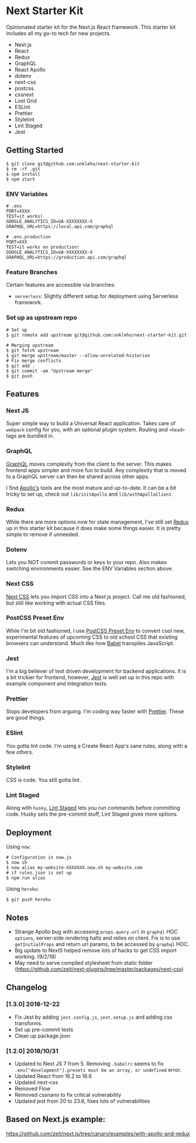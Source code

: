 # Next Starter Kit

Opinionated starter kit for the Next.js React framework. This starter kit includes all my go-to tech for new projects.

* Next.js
* React
* Redux
* GraphQL
* React Apollo
* dotenv
* next-css
* postcss
* cssnext
* Lost Grid
* ESLint
* Prettier
* Stylelint
* Lint Staged
* Jest

## Getting Started

```
$ git clone git@github.com:unkleho/next-starter-kit
$ rm -rf .git
$ npm install
$ npm start
```

### ENV Variables

```
# .env
PORT=XXXX
TEST=it works!
GOOGLE_ANALYTICS_ID=UA-XXXXXXXX-X
GRAPHQL_URL=https://local.api.com/graphql

# .env.production
PORT=XXX
TEST=it works on production!
GOOGLE_ANALYTICS_ID=UA-XXXXXXXX-X
GRAPHQL_URL=https://production.api.com/graphql
```

### Feature Branches

Certain features are accessible via branches:

* `serverless`: Slightly different setup for deployment using Serverless framework.

### Set up as upstream repo

```
# Set up
$ git remote add upstream git@github.com:unkleho/next-starter-kit.git

# Merging upstream
$ git fetch upstream
$ git merge upstream/master --allow-unrelated-histories
# Fix merge conflicts
$ git add .
$ git commit -am "Upstream merge"
$ git push
```

## Features

### Next JS

Super simple way to build a Universal React application. Takes care of `webpack` config for you, with an optional plugin system. Routing and `<head>` tags are bundled in.

### GraphQL

[GraphQL](https://graphql.org) moves complexity from the client to the server. This makes frontend apps simpler and more fun to build. Any complexity that is moved to a GraphQL server can then be shared across other apps.

I find [Apollo's](https://www.apollographql.com/) tools are the most mature and up-to-date. It can be a bit tricky to set up, check out `lib/initApollo` and `lib/withApolloClient`.

### Redux

While there are more options now for state management, I've still set [Redux](https://redux.js.org) up in this starter kit because it does make some things easier. It is pretty simple to remove if unneeded.

### Dotenv

Lets you NOT commit passwords or keys to your repo. Also makes switching environments easier. See the ENV Variables section above.

### Next CSS

[Next CSS](https://github.com/zeit/next-plugins/tree/master/packages/next-css) lets you import CSS into a Next.js project. Call me old fashioned, but still like working with actual CSS files.

### PostCSS Preset Env

While I'm bit old fashioned, I use [PostCSS Preset Env](https://github.com/csstools/postcss-preset-env) to convert cool new, experimental features of upcoming CSS to old school CSS that existing browsers can understand. Much like how [Babel](https://babeljs.io/) transpiles JavaScript.

### Jest

I'm a big believer of test driven development for backend applications. It is a bit trickier for frontend, however, [Jest](https://jestjs.io/) is well set up in this repo with example component and integration tests.

### Prettier

Stops developers from arguing. I'm coding way faster with [Prettier](https://prettier.io/). These are good things.

### ESlint

You gotta lint code. I'm using a Create React App's sane rules, along with a few others.

### Stylelint

CSS is code. You still gotta lint.

### Lint Staged

Along with `husky`, [Lint Staged](https://github.com/okonet/lint-staged) lets you run commands before committing code. Husky sets the pre-commit stuff, Lint Staged gives more options.

## Deployment

Using `now`:

```
# Configuration in now.js
$ now sh
$ now alias my-website-XXXXXXX.now.sh my-website.com
# if rules.json is set up
$ npm run alias
```

Using `heroku`:

```
$ git push heroku
```

## Notes

* Strange Apollo bug with accessing `props.query.url` in `graphql` HOC `options`, server-side rendering halts and relies on client. Fix is to use `getInitialProps` and return url params, to be accessed by `graphql` HOC.
* Big update to Next5 helped remove lots of hacks to get CSS import working. (9/2/18)
* May need to serve compiled stylesheet from static folder (https://github.com/zeit/next-plugins/tree/master/packages/next-css)

## Changelog

### [1.3.0] 2018-12-22

* Fix Jest by adding `jest.config.js`, `jest.setup.js` and adding css transforms.
* Set up pre-commit tests
* Clean up package.json

### [1.2.0] 2018/10/31

* Updated to Next JS 7 from 5. Removing `.babelrc` seems to fix `.env["development"].presets must be an array, or undefined` error.
* Updated React from 16.2 to 16.6
* Updated next-css
* Removed Flow
* Removed cssnano to fix critical vulnerability
* Updated jest from 20 to 23.6, fixes lots of vulnerabilities

## Based on Next.js example:

https://github.com/zeit/next.js/tree/canary/examples/with-apollo-and-redux
